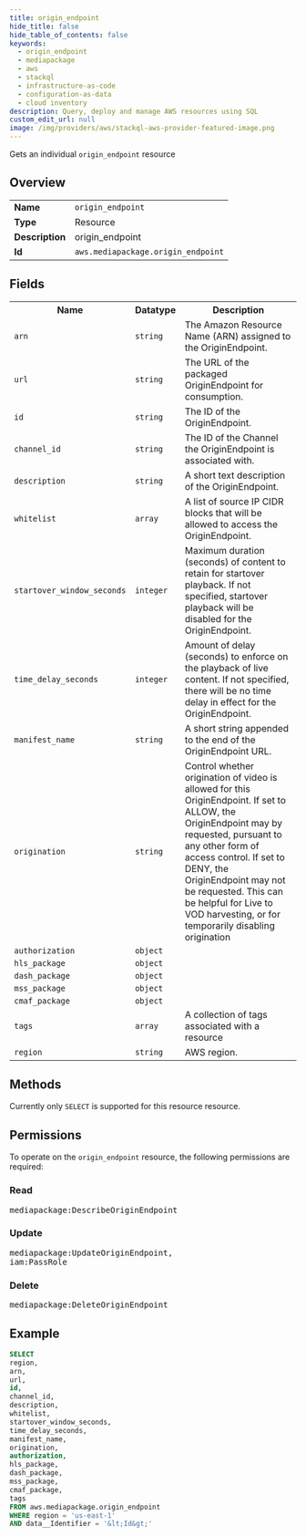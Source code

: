 ```yaml
---
title: origin_endpoint
hide_title: false
hide_table_of_contents: false
keywords:
  - origin_endpoint
  - mediapackage
  - aws
  - stackql
  - infrastructure-as-code
  - configuration-as-data
  - cloud inventory
description: Query, deploy and manage AWS resources using SQL
custom_edit_url: null
image: /img/providers/aws/stackql-aws-provider-featured-image.png
---
```

Gets an individual <code>origin_endpoint</code> resource

## Overview
<table><tbody>
<tr><td><b>Name</b></td><td><code>origin_endpoint</code></td></tr>
<tr><td><b>Type</b></td><td>Resource</td></tr>
<tr><td><b>Description</b></td><td>origin_endpoint</td></tr>
<tr><td><b>Id</b></td><td><code>aws.mediapackage.origin_endpoint</code></td></tr>
</tbody></table>

## Fields
<table><tbody>
<tr><th>Name</th><th>Datatype</th><th>Description</th></tr>
<tr><td><code>arn</code></td><td><code>string</code></td><td>The Amazon Resource Name (ARN) assigned to the OriginEndpoint.</td></tr>
<tr><td><code>url</code></td><td><code>string</code></td><td>The URL of the packaged OriginEndpoint for consumption.</td></tr>
<tr><td><code>id</code></td><td><code>string</code></td><td>The ID of the OriginEndpoint.</td></tr>
<tr><td><code>channel_id</code></td><td><code>string</code></td><td>The ID of the Channel the OriginEndpoint is associated with.</td></tr>
<tr><td><code>description</code></td><td><code>string</code></td><td>A short text description of the OriginEndpoint.</td></tr>
<tr><td><code>whitelist</code></td><td><code>array</code></td><td>A list of source IP CIDR blocks that will be allowed to access the OriginEndpoint.</td></tr>
<tr><td><code>startover_window_seconds</code></td><td><code>integer</code></td><td>Maximum duration (seconds) of content to retain for startover playback. If not specified, startover playback will be disabled for the OriginEndpoint.</td></tr>
<tr><td><code>time_delay_seconds</code></td><td><code>integer</code></td><td>Amount of delay (seconds) to enforce on the playback of live content. If not specified, there will be no time delay in effect for the OriginEndpoint.</td></tr>
<tr><td><code>manifest_name</code></td><td><code>string</code></td><td>A short string appended to the end of the OriginEndpoint URL.</td></tr>
<tr><td><code>origination</code></td><td><code>string</code></td><td>Control whether origination of video is allowed for this OriginEndpoint. If set to ALLOW, the OriginEndpoint may by requested, pursuant to any other form of access control. If set to DENY, the OriginEndpoint may not be requested. This can be helpful for Live to VOD harvesting, or for temporarily disabling origination</td></tr>
<tr><td><code>authorization</code></td><td><code>object</code></td><td></td></tr>
<tr><td><code>hls_package</code></td><td><code>object</code></td><td></td></tr>
<tr><td><code>dash_package</code></td><td><code>object</code></td><td></td></tr>
<tr><td><code>mss_package</code></td><td><code>object</code></td><td></td></tr>
<tr><td><code>cmaf_package</code></td><td><code>object</code></td><td></td></tr>
<tr><td><code>tags</code></td><td><code>array</code></td><td>A collection of tags associated with a resource</td></tr>
<tr><td><code>region</code></td><td><code>string</code></td><td>AWS region.</td></tr>

</tbody></table>

## Methods
Currently only <code>SELECT</code> is supported for this resource resource.

## Permissions

To operate on the <code>origin_endpoint</code> resource, the following permissions are required:

### Read
<pre>
mediapackage:DescribeOriginEndpoint</pre>

### Update
<pre>
mediapackage:UpdateOriginEndpoint,
iam:PassRole</pre>

### Delete
<pre>
mediapackage:DeleteOriginEndpoint</pre>


## Example
```sql
SELECT
region,
arn,
url,
id,
channel_id,
description,
whitelist,
startover_window_seconds,
time_delay_seconds,
manifest_name,
origination,
authorization,
hls_package,
dash_package,
mss_package,
cmaf_package,
tags
FROM aws.mediapackage.origin_endpoint
WHERE region = 'us-east-1'
AND data__Identifier = '&lt;Id&gt;'
```
